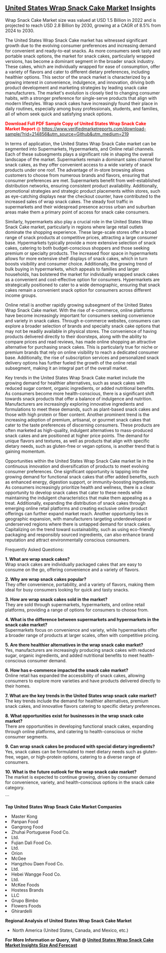 <h2><a href="https://www.verifiedmarketreports.com/download-sample/?rid=214856&amp;utm_source=Github&amp;utm_medium=219" target="_blank">United States Wrap Snack Cake Market</a> Insights</h2><p>Wrap Snack Cake Market size was valued at USD 1.5 Billion in 2022 and is projected to reach USD 2.8 Billion by 2030, growing at a CAGR of 8.5% from 2024 to 2030.</p><p> <p>The United States Wrap Snack Cake market has witnessed significant growth due to the evolving consumer preferences and increasing demand for convenient and ready-to-eat snacks. As more consumers seek tasty and portable snack options, the market for snack cakes, particularly wrapped versions, has become a dominant segment in the broader snack industry. These cakes, which are individually wrapped for ease of consumption, offer a variety of flavors and cater to different dietary preferences, including healthier options. This sector of the snack market is characterized by a growing interest in convenience, indulgence, and innovation, driving both product development and marketing strategies by leading snack cake manufacturers. The market's evolution is closely tied to changing consumer habits, with a stronger preference for single-serve products that align with modern lifestyles. Wrap snack cakes have increasingly found their place in daily routines, especially among busy professionals, students, and families, all of whom seek quick and satisfying snack options. <p><span class=""><span style="color: #ff0000;"><strong>Download Full PDF Sample Copy of United States Wrap Snack Cake Market Report</strong> @ </span><a href="https://www.verifiedmarketreports.com/download-sample/?rid=214856&amp;utm_source=Github&amp;utm_medium=219" target="_blank">https://www.verifiedmarketreports.com/download-sample/?rid=214856&amp;utm_source=Github&amp;utm_medium=219</a></span></p></p> <p>In terms of application, the United States Wrap Snack Cake market can be segmented into Supermarkets, Hypermarkets, and Online retail channels. Each of these subsegments plays a significant role in shaping the overall landscape of the market. Supermarkets remain a dominant sales channel for snack cakes, as they offer convenient access to a wide variety of snack products under one roof. The advantage of in-store browsing allows customers to choose from numerous brands and flavors, ensuring that consumer preferences are met. Supermarkets benefit from well-established distribution networks, ensuring consistent product availability. Additionally, promotional strategies and strategic product placements within stores, such as eye-catching displays near the checkout counter, have contributed to the increased sales of wrap snack cakes. The steady foot traffic in supermarkets and their widespread presence across urban and suburban areas make them a primary point of access for snack cake consumers. <p>Similarly, hypermarkets also play a crucial role in the United States Wrap Snack Cake market, particularly in regions where large retail outlets dominate the shopping experience. These large-scale stores offer a broad range of snack products at competitive prices, attracting a large consumer base. Hypermarkets typically provide a more extensive selection of snack cakes, catering to both budget-conscious shoppers and those seeking premium or specialty products. The increased floor space in hypermarkets allows for more extensive shelf displays of snack cakes, which in turn boosts visibility and consumer choice. Additionally, the growing trend of bulk buying in hypermarkets, which appeals to families and larger households, has bolstered the market for individually wrapped snack cakes as a convenient and cost-effective option for consumers. Hypermarkets are strategically positioned to cater to a wide demographic, ensuring that snack cakes remain a convenient snack option for consumers across different income groups. <p>Online retail is another rapidly growing subsegment of the United States Wrap Snack Cake market. With the rise of e-commerce, online platforms have become increasingly important for consumers seeking convenience and variety in snack cakes. Through e-commerce websites, consumers can explore a broader selection of brands and specialty snack cake options that may not be readily available in physical stores. The convenience of having products delivered directly to their doorsteps, along with the ability to compare prices and read reviews, has made online shopping an attractive alternative for purchasing snack cakes. This is particularly true for niche or premium brands that rely on online visibility to reach a dedicated consumer base. Additionally, the rise of subscription services and personalized snack delivery options has further fueled the growth of the online retail subsegment, making it an integral part of the overall market. <p>Key trends in the United States Wrap Snack Cake market include the growing demand for healthier alternatives, such as snack cakes with reduced sugar content, organic ingredients, or added nutritional benefits. As consumers become more health-conscious, there is a significant shift towards snack products that offer a balance of indulgence and nutrition. Manufacturers are increasingly exploring innovative ingredients and formulations to meet these demands, such as plant-based snack cakes and those with high protein or fiber content. Another prominent trend is the increasing adoption of premium, artisanal, or gourmet snack cakes that cater to the taste preferences of discerning consumers. These products are often marketed as high-quality, indulgent alternatives to mass-produced snack cakes and are positioned at higher price points. The demand for unique flavors and textures, as well as products that align with specific dietary needs, such as gluten-free or vegan options, is another trend that is gaining momentum. <p>Opportunities within the United States Wrap Snack Cake market lie in the continuous innovation and diversification of products to meet evolving consumer preferences. One significant opportunity is tapping into the growing demand for functional snack cakes that offer added benefits, such as enhanced energy, digestion support, or immunity-boosting ingredients. As consumers increasingly prioritize health and wellness, there is a clear opportunity to develop snack cakes that cater to these needs while maintaining the indulgent characteristics that make them appealing as a treat. Additionally, expanding the distribution of snack cakes through emerging online retail platforms and creating exclusive online product offerings can further expand market reach. Another opportunity lies in geographic expansion, with manufacturers targeting underdeveloped or underserved regions where there is untapped demand for snack cakes. Capitalizing on the trend toward sustainability, such as using eco-friendly packaging and responsibly sourced ingredients, can also enhance brand reputation and attract environmentally conscious consumers. <p>Frequently Asked Questions:</p> <p><strong>1. What are wrap snack cakes?</strong><br>Wrap snack cakes are individually packaged cakes that are easy to consume on the go, offering convenience and a variety of flavors.</p> <p><strong>2. Why are wrap snack cakes popular?</strong><br>They offer convenience, portability, and a variety of flavors, making them ideal for busy consumers looking for quick and tasty snacks.</p> <p><strong>3. How are wrap snack cakes sold in the market?</strong><br>They are sold through supermarkets, hypermarkets, and online retail platforms, providing a range of options for consumers to choose from.</p> <p><strong>4. What is the difference between supermarkets and hypermarkets in the snack cake market?</strong><br>Supermarkets focus on convenience and variety, while hypermarkets offer a broader range of products at larger scales, often with competitive pricing.</p> <p><strong>5. Are there healthier alternatives in the wrap snack cake market?</strong><br>Yes, manufacturers are increasingly producing snack cakes with reduced sugar, organic ingredients, and added nutritional benefits to meet health-conscious consumer demand.</p> <p><strong>6. How has e-commerce impacted the snack cake market?</strong><br>Online retail has expanded the accessibility of snack cakes, allowing consumers to explore more varieties and have products delivered directly to their homes.</p> <p><strong>7. What are the key trends in the United States wrap snack cake market?</strong><br>The key trends include the demand for healthier alternatives, premium snack cakes, and innovative flavors catering to specific dietary preferences.</p> <p><strong>8. What opportunities exist for businesses in the wrap snack cake market?</strong><br>There are opportunities in developing functional snack cakes, expanding through online platforms, and catering to health-conscious or niche consumer segments.</p> <p><strong>9. Can wrap snack cakes be produced with special dietary ingredients?</strong><br>Yes, snack cakes can be formulated to meet dietary needs such as gluten-free, vegan, or high-protein options, catering to a diverse range of consumers.</p> <p><strong>10. What is the future outlook for the wrap snack cake market?</strong><br>The market is expected to continue growing, driven by consumer demand for convenience, variety, and health-conscious options in the snack cake category.</p> ```</p><p><strong>Top United States Wrap Snack Cake Market Companies</strong></p><div data-test-id=""><p><li>Master Kong</li><li> Panpan Food</li><li> Gangrong Food</li><li> Zhuhai Portuguese Food Co.</li><li> Ltd.</li><li> Fujian Dali Food Co.</li><li> Ltd.</li><li> Orion</li><li> McGee</li><li> Hangzhou Daen Food Co.</li><li> Ltd.</li><li> Hebei Wangge Food Co.</li><li> Ltd.</li><li> McKee Foods</li><li> Hostess Brands</li><li> LLC</li><li> Grupo Bimbo</li><li> Flowers Foods</li><li> Ghirardelli</li></p><div><strong>Regional Analysis of&nbsp;United States Wrap Snack Cake Market</strong></div><ul><li dir="ltr"><p dir="ltr">North America&nbsp;(United States, Canada, and Mexico, etc.)</p></li></ul><p><strong>For More Information or Query, Visit @&nbsp;</strong><strong><a href="https://www.verifiedmarketreports.com/product/wrap-snack-cake-market/?utm_source=Github&amp;utm_medium=219" target="_blank">United States Wrap Snack Cake Market Insights Size And Forecast</a></strong></p></div>
